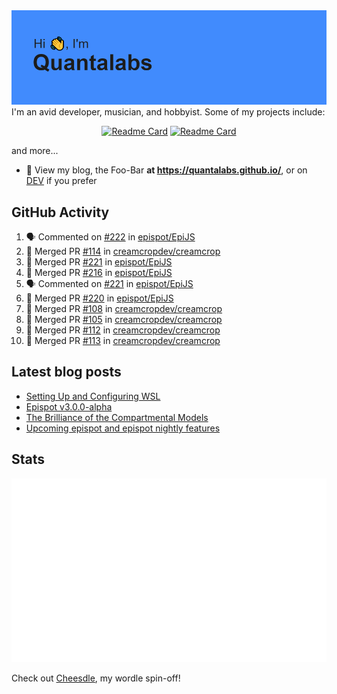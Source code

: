 <img src="header.png">
I'm an avid developer, musician, and hobbyist. Some of my projects include:
<p align='center'><a href="https://github.com/Quantalabs/EpiJS"><img src="https://github-readme-stats.vercel.app/api/pin/?username=epispot&amp;repo=EpiJS" alt="Readme Card"></a>
<a href="https://github.com/Quantalabs/NCOVDashboard"><img src="https://github-readme-stats.vercel.app/api/pin/?username=Quantalabs&amp;repo=NCOVDashboard" alt="Readme Card"></a></p>


and more...

- 📜 View my blog, the Foo-Bar **at https://quantalabs.github.io/**, or on [DEV](https://dev.to/Quantalabs) if you prefer

## GitHub Activity
<!--START_SECTION:activity-->
1. 🗣 Commented on [#222](https://github.com/epispot/EpiJS/issues/222) in [epispot/EpiJS](https://github.com/epispot/EpiJS)
2. 🎉 Merged PR [#114](https://github.com/creamcropdev/creamcrop/pull/114) in [creamcropdev/creamcrop](https://github.com/creamcropdev/creamcrop)
3. 🎉 Merged PR [#221](https://github.com/epispot/EpiJS/pull/221) in [epispot/EpiJS](https://github.com/epispot/EpiJS)
4. 🎉 Merged PR [#216](https://github.com/epispot/EpiJS/pull/216) in [epispot/EpiJS](https://github.com/epispot/EpiJS)
5. 🗣 Commented on [#221](https://github.com/epispot/EpiJS/issues/221) in [epispot/EpiJS](https://github.com/epispot/EpiJS)
6. 🎉 Merged PR [#220](https://github.com/epispot/EpiJS/pull/220) in [epispot/EpiJS](https://github.com/epispot/EpiJS)
7. 🎉 Merged PR [#108](https://github.com/creamcropdev/creamcrop/pull/108) in [creamcropdev/creamcrop](https://github.com/creamcropdev/creamcrop)
8. 🎉 Merged PR [#105](https://github.com/creamcropdev/creamcrop/pull/105) in [creamcropdev/creamcrop](https://github.com/creamcropdev/creamcrop)
9. 🎉 Merged PR [#112](https://github.com/creamcropdev/creamcrop/pull/112) in [creamcropdev/creamcrop](https://github.com/creamcropdev/creamcrop)
10. 🎉 Merged PR [#113](https://github.com/creamcropdev/creamcrop/pull/113) in [creamcropdev/creamcrop](https://github.com/creamcropdev/creamcrop)
<!--END_SECTION:activity-->

## Latest blog posts
<!-- BLOG-POST-LIST:START -->
- [Setting Up and Configuring WSL](https://dev.to/quantalabs/setting-up-and-configuring-wsl-392c)
- [Epispot v3.0.0-alpha](https://dev.to/epispot/epispot-v3-0-0-alpha-5heh)
- [The Brilliance of the Compartmental Models](https://dev.to/quantalabs/the-brilliance-of-the-compartmental-models-1j99)
- [Upcoming epispot and epispot nightly features](https://dev.to/epispot/upcoming-epispot-and-epispot-nightly-features-52ep)
<!-- BLOG-POST-LIST:END -->


## Stats
<p align="center"><img src="https://github.com/Quantalabs/github-stats/raw/master/generated/languages.svg" alt="Language Stats"><br>

Check out [Cheesdle](https://cheesdle.vercel.app), my wordle spin-off!
